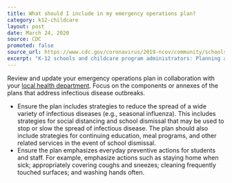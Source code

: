 ```yaml
---
title: What should I include in my emergency operations plan?
category: k12-childcare
layout: post
date: March 24, 2020
source: CDC
promoted: false
source_url: https://www.cdc.gov/coronavirus/2019-ncov/community/schools-childcare/schools-faq.html
excerpt: "K-12 schools and childcare program administrators: Planning and preparedness"
---
```


Review and update your emergency operations plan in collaboration with your [local health department](https://www.naccho.org/membership/lhd-directory). Focus on the components or annexes of the plans that address infectious disease outbreaks.

* Ensure the plan includes strategies to reduce the spread of a wide variety of infectious diseases (e.g., seasonal influenza). This includes strategies for social distancing and school dismissal that may be used to stop or slow the spread of infectious disease. The plan should also include strategies for continuing education, meal programs, and other related services in the event of school dismissal.
* Ensure the plan emphasizes everyday preventive actions for students and staff. For example, emphasize actions such as staying home when sick; appropriately covering coughs and sneezes; cleaning frequently touched surfaces; and washing hands often.